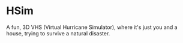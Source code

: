 # HSim
 A fun, 3D VHS (Virtual Hurricane Simulator), where it's just you and a house, trying to survive a natural disaster.
